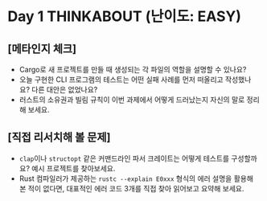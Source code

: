 # Day 1 THINKABOUT (난이도: EASY)

## [메타인지 체크]
- Cargo로 새 프로젝트를 만들 때 생성되는 각 파일의 역할을 설명할 수 있나요?
- 오늘 구현한 CLI 프로그램의 테스트는 어떤 실패 사례를 먼저 떠올리고 작성했나요? 다른 대안은 없었나요?
- 러스트의 소유권과 빌림 규칙이 이번 과제에서 어떻게 드러났는지 자신의 말로 정리해 보세요.

## [직접 리서치해 볼 문제]
- `clap`이나 `structopt` 같은 커맨드라인 파서 크레이트는 어떻게 테스트를 구성할까요? 예시 프로젝트를 찾아보세요.
- Rust 컴파일러가 제공하는 `rustc --explain E0xxx` 형식의 에러 설명을 활용해 본 적이 없다면, 대표적인 에러 코드 3개를 직접 찾아 읽어보고 요약해 보세요.
